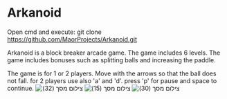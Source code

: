 # Arkanoid

Open cmd and execute: git clone https://github.com/MaorProjects/Arkanoid.git

Arkanoid is a block breaker arcade game.
The game includes 6 levels.
The game includes bonuses
such as splitting balls and increasing the paddle.

The game is for 1 or 2 players.
Move with the arrows so that the ball does not fall.
for 2 players use also 'a' and 'd'.
press 'p' for pause and space to continue.
![‏‏צילום מסך (32)](https://user-images.githubusercontent.com/111232563/184540370-8372103f-860c-41fc-865c-b7e1b0064494.png)
![‏‏צילום מסך (15)](https://user-images.githubusercontent.com/111232563/184540372-8186e6b7-e017-4335-9e28-8ebc502ef47a.png)
![‏‏צילום מסך (30)](https://user-images.githubusercontent.com/111232563/184540374-24ea6d73-b6d6-43ae-b009-1afccee47f0b.png)
